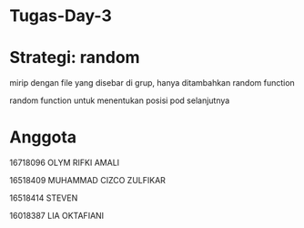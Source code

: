 # Tugas-Day-3

# Strategi: random


mirip dengan file yang disebar di grup, hanya ditambahkan random function

random function untuk menentukan posisi pod selanjutnya



# Anggota

16718096 OLYM RIFKI AMALI

16518409 MUHAMMAD CIZCO ZULFIKAR

16518414 STEVEN

16018387 LIA OKTAFIANI


